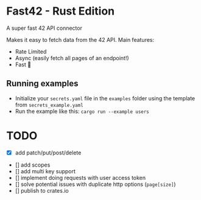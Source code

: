 # Fast42 - Rust Edition
A super fast 42 API connector

Makes it easy to fetch data from the 42 API.
Main features:
- Rate Limited
- Async (easily fetch all pages of an endpoint!)
- Fast 🚀

## Running examples
- Initialize your `secrets.yaml` file in the `examples` folder using the template from `secrets_example.yaml`
- Run the example like this: `cargo run --example users`

# TODO

- [X] add patch/put/post/delete
- [] add scopes
- [] add multi key support
- [] implement doing requests with user access token
- [] solve potential issues with duplicate http options (`page[size]`)
- [] publish to crates.io
